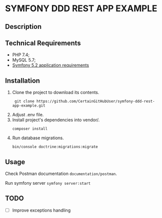 # SYMFONY DDD REST APP EXAMPLE

## Description

## Technical Requirements
* PHP 7.4;
* MySQL 5.7;
* [Symfony 5.2 application requirements](https://symfony.com/doc/5.2/setup.html#technical-requirements)

## Installation
1. Clone the project to download its contents.
    ````
     git clone https://github.com/CertainGitHubUser/symfony-ddd-rest-app-example.git
    ````
2. Adjust .env file.<br>
3. Install project's dependencies into vendor/.
    ````
    composer install
    ````
4. Run database migrations.
    ````
   bin/console doctrine:migrations:migrate
   ````
## Usage
Check Postman documentation ````documentation/postman````.

Run symfony server ```symfony server:start``` 
## TODO
- [ ] Improve exceptions handling